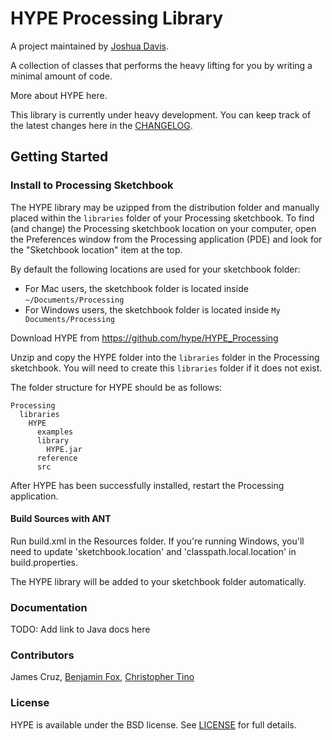 # HYPE Processing Library

A project maintained by [Joshua Davis](https://github.com/hype/).

A collection of classes that performs the heavy lifting for you by writing a minimal amount of code.

More about HYPE here.

This library is currently under heavy development. You can keep track of the latest changes here in the [CHANGELOG][1].

## Getting Started ##

### Install to Processing Sketchbook

The HYPE library may be uzipped from the distribution folder and manually placed within the `libraries` folder of your Processing sketchbook. To find (and change) the Processing sketchbook location on your computer, open the Preferences window from the Processing application (PDE) and look for the "Sketchbook location" item at the top.

By default the following locations are used for your sketchbook folder:
  * For Mac users, the sketchbook folder is located inside `~/Documents/Processing`
  * For Windows users, the sketchbook folder is located inside `My Documents/Processing`

Download HYPE from https://github.com/hype/HYPE_Processing

Unzip and copy the HYPE folder into the `libraries` folder in the Processing sketchbook. You will need to create this `libraries` folder if it does not exist.

The folder structure for HYPE should be as follows:

```
Processing
  libraries
    HYPE
      examples
      library
        HYPE.jar
      reference
      src
```

After HYPE has been successfully installed, restart the Processing application.

#### Build Sources with ANT

Run build.xml in the Resources folder. If you're running Windows, you'll need to update 'sketchbook.location' and 'classpath.local.location' in build.properties.

The HYPE library will be added to your sketchbook folder automatically.

### Documentation
TODO: Add link to Java docs here

### Contributors
James Cruz, [Benjamin Fox](https://github.com/tracerstar), [Christopher Tino](https://github.com/christophertino)

### License
HYPE is available under the BSD license. See [LICENSE][2] for full details.

[1]: CHANGELOG.md
[2]: LICENSE.txt